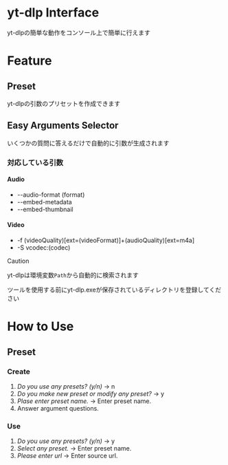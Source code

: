 # yt-dlp Interface
yt-dlpの簡単な動作をコンソール上で簡単に行えます

# Feature
## Preset
yt-dlpの引数のプリセットを作成できます

## Easy Arguments Selector
いくつかの質問に答えるだけで自動的に引数が生成されます
### 対応している引数
#### Audio
- --audio-format (format)
- --embed-metadata
- --embed-thumbnail
#### Video
- -f (videoQuality)[ext=(videoFormat)]+(audioQuality)[ext=m4a]
- -S vcodec:(codec)

> [!CAUTION]
> yt-dlpは環境変数`Path`から自動的に検索されます
> 
> ツールを使用する前にyt-dlp.exeが保存されているディレクトリを登録してください

# How to Use
## Preset
### Create
1. *Do you use any presets? (y/n)* -> n
2. *Do you make new preset or modify any preset?* -> y
3. *Plase enter preset name.* -> Enter preset name.
4. Answer argument questions.

### Use
1. *Do you use any presets? (y/n)* -> y
2. *Select any preset.* -> Enter preset name.
3. *Please enter url* -> Enter source url.
